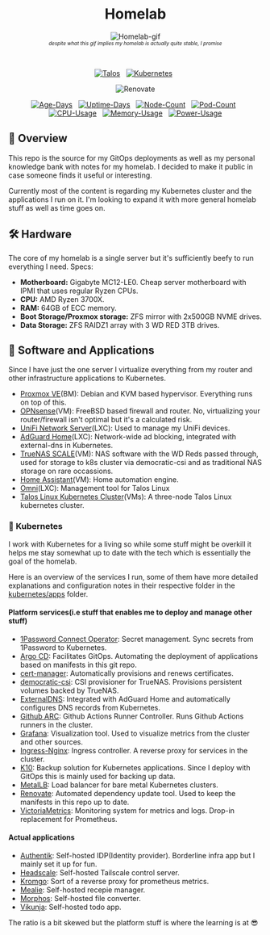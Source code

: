 <div align="center">

# Homelab

![Homelab-gif](/assets/images/homelab.gif)<br/>
<span style="font-size:0.70em;">_despite what this gif implies my homelab is actually quite stable, I promise_</span>

</div>

<div align="center">
<br/>

[![Talos](https://img.shields.io/endpoint?url=https%3A%2F%2Fkromgo.p6r.dev%2Fquery%3Fformat%3Dendpoint%26metric%3Dtalos_version&style=for-the-badge&logo=talos&logoColor=white&color=blue&label=%20)](https://www.talos.dev/)&nbsp;&nbsp;
[![Kubernetes](https://img.shields.io/endpoint?url=https%3A%2F%2Fkromgo.p6r.dev%2Fquery%3Fformat%3Dendpoint%26metric%3Dkubernetes_version&style=for-the-badge&logo=kubernetes&logoColor=white&color=blue&label=%20)](https://www.talos.dev/)&nbsp;&nbsp;

</div>

<div align="center">

![Renovate](https://img.shields.io/endpoint?url=https%3A%2F%2Fkromgo.p6r.dev%2Fquery%3Fformat%3Dendpoint%26metric%3Drenovate_job_time_since_last_successful_minutes&style=for-the-badge&logo=renovatebot&logoColor=white&label=LAST%20SUCCESSFUL%20RENOVATE%20JOB)

</div>

<div align="center">

[![Age-Days](https://img.shields.io/endpoint?url=https%3A%2F%2Fkromgo.p6r.dev%2Fquery%3Fformat%3Dendpoint%26metric%3Dcluster_age_days&style=flat-square&label=Age)](https://github.com/kashalls/kromgo/)&nbsp;&nbsp;
[![Uptime-Days](https://img.shields.io/endpoint?url=https%3A%2F%2Fkromgo.p6r.dev%2Fquery%3Fformat%3Dendpoint%26metric%3Dcluster_uptime_days&style=flat-square&label=Uptime)](https://github.com/kashalls/kromgo/)&nbsp;&nbsp;
[![Node-Count](https://img.shields.io/endpoint?url=https%3A%2F%2Fkromgo.p6r.dev%2Fquery%3Fformat%3Dendpoint%26metric%3Dcluster_node_count&style=flat-square&label=Nodes)](https://github.com/kashalls/kromgo/)&nbsp;&nbsp;
[![Pod-Count](https://img.shields.io/endpoint?url=https%3A%2F%2Fkromgo.p6r.dev%2Fquery%3Fformat%3Dendpoint%26metric%3Dcluster_pod_count&style=flat-square&label=Pods)](https://github.com/kashalls/kromgo/)&nbsp;&nbsp;
[![CPU-Usage](https://img.shields.io/endpoint?url=https%3A%2F%2Fkromgo.p6r.dev%2Fquery%3Fformat%3Dendpoint%26metric%3Dcluster_cpu_usage&style=flat-square&label=CPU)](https://github.com/kashalls/kromgo/)&nbsp;&nbsp;
[![Memory-Usage](https://img.shields.io/endpoint?url=https%3A%2F%2Fkromgo.p6r.dev%2Fquery%3Fformat%3Dendpoint%26metric%3Dcluster_memory_usage&style=flat-square&label=Memory)](https://github.com/kashalls/kromgo/)&nbsp;&nbsp;
[![Power-Usage](https://img.shields.io/endpoint?url=https%3A%2F%2Fkromgo.p6r.dev%2Fquery%3Fformat%3Dendpoint%26metric%3Dcluster_power_usage&style=flat-square&label=Power)](https://github.com/kashalls/kromgo/)

</div>

## 📖 Overview

This repo is the source for my GitOps deployments as well as my personal knowledge bank with notes for my homelab. I decided to make it public in case someone finds it useful or interesting.

Currently most of the content is regarding my Kubernetes cluster and the applications I run on it. I'm looking to expand it with more general homelab stuff as well as time goes on.

## 🛠️ Hardware

The core of my homelab is a single server but it's sufficiently beefy to run everything I need. Specs:

- **Motherboard:** Gigabyte MC12-LE0. Cheap server motherboard with IPMI that uses regular Ryzen CPUs.
- **CPU:** AMD Ryzen 3700X.
- **RAM:** 64GB of ECC memory.
- **Boot Storage/Proxmox storage:** ZFS mirror with 2x500GB NVME drives.
- **Data Storage:** ZFS RAIDZ1 array with 3 WD RED 3TB drives.

## 🥡 Software and Applications

Since I have just the one server I virtualize everything from my router and other infrastructure applications to Kubernetes.

- [Proxmox VE](https://www.proxmox.com/)(BM): Debian and KVM based hypervisor. Everything runs on top of this.
- [OPNsense](https://opnsense.org/)(VM): FreeBSD based firewall and router. No, virtualizing your router/firewall isn't optimal but it's a calculated risk.
- [UniFi Network Server](https://help.ui.com/hc/en-us/articles/360012282453-Self-Hosting-a-UniFi-Network-Server)(LXC): Used to manage my UniFi devices.
- [AdGuard Home](https://github.com/AdguardTeam/AdGuardHome)(LXC): Network-wide ad blocking, integrated with external-dns in Kubernetes.
- [TrueNAS SCALE](https://www.truenas.com/truenas-scale/)(VM): NAS software with the WD Reds passed through, used for storage to k8s cluster via democratic-csi and as traditional NAS storage on rare occassions.
- [Home Assistant](https://github.com/home-assistant/core)(VM): Home automation engine.
- [Omni](https://github.com/siderolabs/omni)(LXC): Management tool for Talos Linux
- [Talos Linux Kubernetes Cluster](https://github.com/siderolabs/talos)(VMs): A three-node Talos Linux kubernetes cluster.

### 🚀 Kubernetes

I work with Kubernetes for a living so while some stuff might be overkill it helps me stay somewhat up to date with the tech which is essentially the goal of the homelab.

Here is an overview of the services I run, some of them have more detailed explanations and configuration notes in their respective folder in the [kubernetes/apps](./kubernetes/apps) folder.

#### Platform services(i.e stuff that enables me to deploy and manage other stuff)

- [1Password Connect Operator](https://github.com/1Password/onepassword-operator): Secret management. Sync secrets from 1Password to Kubernetes.
- [Argo CD](https://github.com/argoproj/argo-cd): Facilitates GitOps. Automating the deployment of applications based on manifests in this git repo.
- [cert-manager](https://github.com/cert-manager/cert-manager): Automatically provisions and renews certificates.
- [democratic-csi](https://github.com/democratic-csi/democratic-csi): CSI provisioner for TrueNAS. Provisions persistent volumes backed by TrueNAS.
- [ExternalDNS](https://github.com/kubernetes-sigs/external-dns): Integrated with AdGuard Home and automatically configures DNS records from Kubernetes.
- [Github ARC](https://github.com/actions/actions-runner-controller): Github Actions Runner Controller. Runs Github Actions runners in the cluster.
- [Grafana](https://github.com/grafana/grafana): Visualization tool. Used to visualize metrics from the cluster and other sources.
- [Ingress-Nginx](https://github.com/kubernetes/ingress-nginx): Ingress controller. A reverse proxy for services in the cluster.
- [K10](https://docs.kasten.io/latest/index.html): Backup solution for Kubernetes applications. Since I deploy with GitOps this is mainly used for backing up data.
- [MetalLB](https://github.com/metallb/metallb): Load balancer for bare metal Kubernetes clusters.
- [Renovate](https://github.com/renovatebot/renovate): Automated dependency update tool. Used to keep the manifests in this repo up to date.
- [VictoriaMetrics](https://github.com/VictoriaMetrics/VictoriaMetrics): Monitoring system for metrics and logs. Drop-in replacement for Prometheus.

#### Actual applications

- [Authentik](https://github.com/goauthentik/authentik): Self-hosted IDP(Identity provider). Borderline infra app but I mainly set it up for fun.
- [Headscale](https://github.com/juanfont/headscale): Self-hosted Tailscale control server.
- [Kromgo](https://github.com/kashalls/kromgo): Sort of a reverse proxy for prometheus metrics.
- [Mealie](https://github.com/mealie-recipes/mealie): Self-hosted recepie manager.
- [Morphos](https://github.com/danvergara/morphos): Self-hosted file converter.
- [Vikunja](https://vikunja.io/): Self-hosted todo app.

The ratio is a bit skewed but the platform stuff is where the learning is at 😎
